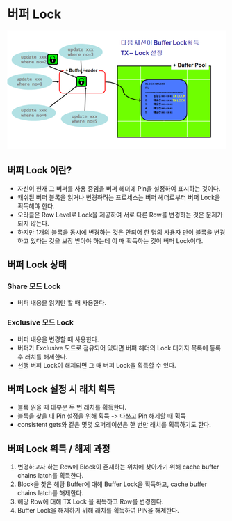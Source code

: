 # 버퍼 Lock

![alt text](image-6.png)

## 버퍼 Lock 이란?

* 자신이 현재 그 버퍼를 사용 중임을 버퍼 헤더에 Pin을 설정하여 표시하는 것이다.
* 캐쉬된 버퍼 블록을 읽거나 변경하려는 프로세스는 버퍼 헤더로부터 버퍼 Lock을 획득해야 한다.  
* 오라클은 Row Level로 Lock을 제공하여 서로 다른 Row를 변경하는 것은 문제가 되지 않는다.
* 하지만 1개의 블록을 동시에 변경하는 것은 안되어 한 명의 사용자 만이 블록을 변경하고 있다는 것을 보장 받아야 하는데 이 때 획득하는 것이 버퍼 Lock이다.

## 버퍼 Lock 상태

### Share 모드 Lock

* 버퍼 내용을 읽기만 할 때 사용한다.

### Exclusive 모드 Lock

* 버퍼 내용을 변경할 때 사용한다.
* 버퍼가 Exclusive 모드로 점유되어 있다면 버퍼 헤더의 Lock 대기자 목록에 등록 후 래치를 해제한다.
* 선행 버퍼 Lock이 해제되면 그 때 버퍼 Lock을 획득할 수 있다.

## 버퍼 Lock 설정 시 래치 획득

* 블록 읽을 때 대부분 두 번 래치를 획득한다.
* 블록을 찾을 때 Pin 설정을 위해 획득 -> 다쓰고 Pin 해제할 때 획득
* consistent gets와 같은 몇몇 오퍼레이션은 한 번만 래치를 획득하기도 한다.

## 버퍼 Lock 획득 / 해제 과정

1. 변경하고자 하는 Row에 Block이 존재하는 위치에 찾아가기 위해 cache buffer chains latch를 획득한다.
2. Block을 찾은 해당 Buffer에 대해 Buffer Lock을 획득하고, cache buffer chains latch를 해제한다.
3. 해당 Row에 대해 TX Lock 을 획득하고 Row를 변경한다.
4. Buffer Lock을 해제하기 위해 래치를 획득하여 PIN을 해제한다.